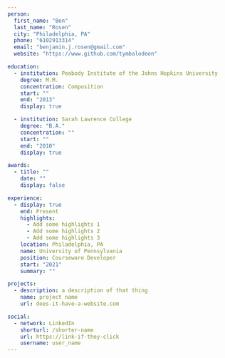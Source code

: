 ```yaml
---
person:
  first_name: "Ben"
  last_name: "Rosen"
  city: "Philadelphia, PA"
  phone: "6102913314"
  email: "benjamin.j.rosen@gmail.com"
  website: "https://www.github.com/tymbalodeon"

education:
  - institution: Peabody Institute of the Johns Hopkins University
    degree: M.M.
    concentration: Composition
    start: ""
    end: "2013"
    display: true

  - institution: Sarah Lawrence College
    degree: "B.A."
    concentration: ""
    start: ""
    end: "2010"
    display: true

awards:
  - title: ""
    date: ""
    display: false

experience:
  - display: true
    end: Present
    highlights:
      - Add some highlights 1
      - Add some highlights 2
      - Add some highlights 3
    location: Philadelphia, PA
    name: University of Pennsylvania
    position: Courseware Developer
    start: "2021"
    summary: ""

projects:
  - description: a description of that thing
    name: project name
    url: does-it-have-a-website.com

social:
  - network: LinkedIn
    shorturl: /shorter-name
    url: https://link-if-they-click
    username: user_name
---
```


